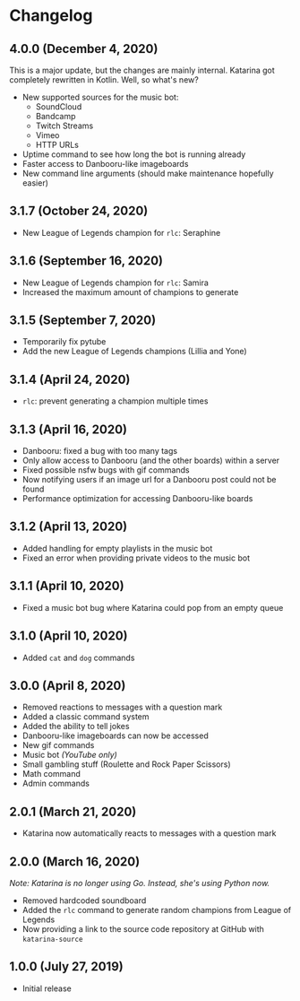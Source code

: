 # Changelog

4.0.0 (December 4, 2020)
------------------------------
This is a major update, but the changes are mainly internal. Katarina got completely rewritten in Kotlin.
Well, so what's new?
* New supported sources for the music bot:
    + SoundCloud
    + Bandcamp
    + Twitch Streams
    + Vimeo
    + HTTP URLs
* Uptime command to see how long the bot is running already
* Faster access to Danbooru-like imageboards
* New command line arguments (should make maintenance hopefully easier)

3.1.7 (October 24, 2020)
------------------------------
* New League of Legends champion for `rlc`: Seraphine

3.1.6 (September 16, 2020)
------------------------------
* New League of Legends champion for `rlc`: Samira
* Increased the maximum amount of champions to generate

3.1.5 (September 7, 2020)
------------------------------
* Temporarily fix pytube
* Add the new League of Legends champions (Lillia and Yone)

3.1.4 (April 24, 2020)
------------------------------
* `rlc`: prevent generating a champion multiple times

3.1.3 (April 16, 2020)
------------------------------
* Danbooru: fixed a bug with too many tags
* Only allow access to Danbooru (and the other boards) within a server
* Fixed possible nsfw bugs with gif commands
* Now notifying users if an image url for a Danbooru post could not be found
* Performance optimization for accessing Danbooru-like boards

3.1.2 (April 13, 2020)
------------------------------
* Added handling for empty playlists in the music bot
* Fixed an error when providing private videos to the music bot
 
3.1.1 (April 10, 2020)
------------------------------
* Fixed a music bot bug where Katarina could pop from an empty queue

3.1.0 (April 10, 2020)
------------------------------
* Added  `cat` and `dog` commands

3.0.0 (April 8, 2020)
------------------------------
* Removed reactions to messages with a question mark
* Added a classic command system
* Added the ability to tell jokes
* Danbooru-like imageboards can now be accessed
* New gif commands
* Music bot *(YouTube only)*
* Small gambling stuff (Roulette and Rock Paper Scissors)
* Math command
* Admin commands

2.0.1 (March 21, 2020)
------------------------------
* Katarina now automatically reacts to messages with a question mark

2.0.0 (March 16, 2020)
------------------------------
*Note: Katarina is no longer using Go. Instead, she's using Python now.*

* Removed hardcoded soundboard
* Added the `rlc` command to generate random champions from League of Legends
* Now providing a link to the source code repository at GitHub with `katarina-source`

1.0.0 (July 27, 2019)
------------------------------
* Initial release
